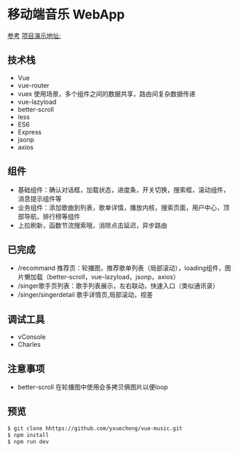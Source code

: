 
# 移动端音乐 WebApp

[参考](https://github.com/yxuecheng/vue-music-webapp)
[项目演示地址:](https://yxuecheng.github.io/vueMusic/dist/)

## 技术栈

- Vue
- vue-router
- vuex 使用场景，多个组件之间的数据共享，路由间复杂数据传递
- vue-lazyload
- better-scroll
- less
- ES6
- Express
- jsonp
- axios

## 组件

- 基础组件：确认对话框，加载状态，进度条，开关切换，搜索框，滚动组件，消息提示组件等
- 业务组件：添加歌曲到列表，歌单详情，播放内核，搜索页面，用户中心，顶部导航，排行榜等组件
- 上拉刷新，函数节流搜索哦，消除点击延迟，异步路由

## 已完成

- /recommand 推荐页：轮播图，推荐歌单列表（局部滚动），loading组件，图片懒加载（better-scroll，vue-lazyload，jsonp，axios）
- /singer歌手页列表：歌手列表展示，左右联动，快速入口（类似通讯录）
- /singer/singerdetail 歌手详情页,局部滚动，视差

## 调试工具 

- vConsole
- Charles

## 注意事项

- better-scroll 在轮播图中使用会多拷贝俩图片以便loop

## 预览

``` bash
$ git clone hhttps://github.com/yxuecheng/vue-music.git
$ npm install
$ npm run dev
```
